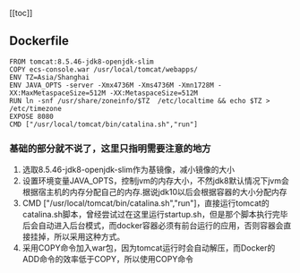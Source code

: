 [[toc]]
## Dockerfile
```
FROM tomcat:8.5.46-jdk8-openjdk-slim
COPY ecs-console.war /usr/local/tomcat/webapps/
ENV TZ=Asia/Shanghai
ENV JAVA_OPTS -server -Xmx4736M -Xms4736M -Xmn1728M -XX:MaxMetaspaceSize=512M -XX:MetaspaceSize=512M
RUN ln -snf /usr/share/zoneinfo/$TZ  /etc/localtime && echo $TZ > /etc/timezone
EXPOSE 8080
CMD ["/usr/local/tomcat/bin/catalina.sh","run"]
```
### 基础的部分就不说了，这里只指明需要注意的地方
1. 选取8.5.46-jdk8-openjdk-slim作为基镜像，减小镜像的大小  
2. 设置环境变量JAVA_OPTS，控制jvm的内存大小，不然jdk8默认情况下jvm会根据宿主机的内存分配自己的内存.据说jdk10以后会根据容器的大小分配内存    
3. CMD ["/usr/local/tomcat/bin/catalina.sh","run"]，直接运行tomcat的catalina.sh脚本，曾经尝试过在这里运行startup.sh，但是那个脚本执行完毕后会自动进入后台模式，而docker容器必须有前台运行的应用，否则容器会直接挂掉，所以采用这种方式。  
4. 采用COPY命令加入war包，因为tomcat运行时会自动解压，而Docker的ADD命令的效率低于COPY，所以使用COPY命令  
